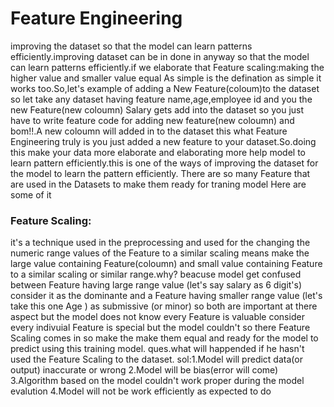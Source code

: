 # Feature Engineering 
improving the dataset so that the model  can learn  patterns efficiently.improving dataset can be in done in anyway  so that the model can learn patterns efficiently.if we elaborate that Feature scaling:making the higher value and smaller value equal
As simple is the defination as simple it works too.So,let's example of adding a New Feature(coloum)to the dataset so let take any dataset having feature name,age,employee id and you the new Feature(new coloumn) Salary gets add into the dataset so you just have to write feature code for adding new feature(new coloumn) and bom!!.A new coloumn will added in to the dataset this what Feature Engineering truly is you just added a new feature to your dataset.So.doing this make your data more elaborate and elaborating more help model to learn pattern efficiently.this is one of the
ways of improving the dataset for the model to learn the pattern efficiently. 
There are so many Feature that are used in the Datasets to make them ready for traning model 
Here are some of it
### Feature Scaling:
it's a technique used in the preprocessing and used for the changing the numeric range values of the Feature to a similar scaling means make the large value containing Feature(coloumn) and small value containing Feature to a 
similar scaling or similar range.why? beacuse model get confused between Feature having large range value
(let's say salary as 6 digit's) consider it as the dominante and a Feature having smaller range value
(let's take this one Age ) as submissive (or minor) so both are important at there aspect but the model 
does not know every Feature is valuable consider every  indivuial Feature is special but the model couldn't
so there Feature Scaling comes in so make the make them equal and ready for the model to predict using this
training model.
ques.what will happended if he hasn't used the Feature Scaling to the dataset.
sol:1.Model will predict data(or output) inaccurate or wrong 
2.Model will be bias(error will come)
3.Algorithm based on the model couldn't work proper during the model evalution 
4.Model will not be work efficiently as expected to do 